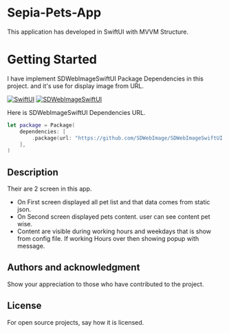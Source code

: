 # Sepia-Pets-App
This application has developed in SwiftUI with MVVM Structure.


# Getting Started
I have implement SDWebImageSwiftUI Package Dependencies in this project. and it's use for display image from URL. 

[![SwiftUI](https://img.shields.io/badge/SwiftUI-3,4-orange?style=for-the-badge)]()
[![SDWebImageSwiftUI](https://img.shields.io/badge/SDWebImageSwiftUI-V2.2.2-blue?style=for-the-badge)](https://cocoapods.org/pods/SDWebImageSwiftUI)


Here is SDWebImageSwiftUI Dependencies URL.
```swift
let package = Package(
    dependencies: [
        .package(url: "https://github.com/SDWebImage/SDWebImageSwiftUI.git", from: "2.0.0")
    ],
)
```


## Description
Their are 2 screen in this app. 
- On First screen displayed all pet list and that data comes from static json.
- On Second screen displayed pets content. user can see content pet wise.
- Content are visible during working hours and weekdays that is show from config file. If working Hours over then showing popup with message.


## Authors and acknowledgment
Show your appreciation to those who have contributed to the project.

## License
For open source projects, say how it is licensed.

